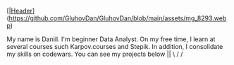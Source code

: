 [|[Header](https://github.com/GluhovDan/GluhovDan/blob/main/assets/mg_8293.webp)](https://github.com/GluhovDan/GluhovDan/blob/main/assets/mg_8293.webp)

My name is Daniil. I'm beginner Data Analyst. On my free time, I learn at several courses such Karpov.courses and Stepik.
In addition, I consolidate my skills on codewars.
You can see my projects below   ||
                               \  /
                                \/


